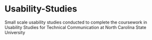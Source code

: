 Usability-Studies
=================

Small scale usability studies conducted to complete the coursework in Usability Studies for Technical Communication at North Carolina State University
